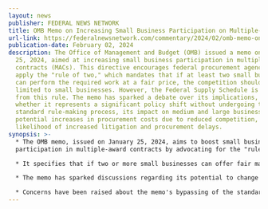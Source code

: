 ```yaml
---
layout: news
publisher: FEDERAL NEWS NETWORK
title: OMB Memo on Increasing Small Business Participation on Multiple-Award Contracts
url-link: https://federalnewsnetwork.com/commentary/2024/02/omb-memo-on-increasing-small-business-participation-on-multiple-award-contracts/
publication-date: February 02, 2024
description: The Office of Management and Budget (OMB) issued a memo on January
  25, 2024, aimed at increasing small business participation in multiple-award
  contracts (MACs). This directive encourages federal procurement agencies to
  apply the "rule of two," which mandates that if at least two small businesses
  can perform the required work at a fair price, the competition should be
  limited to small businesses. However, the Federal Supply Schedule is exempt
  from this rule. The memo has sparked a debate over its implications, including
  whether it represents a significant policy shift without undergoing the
  standard rule-making process, its impact on medium and large businesses,
  potential increases in procurement costs due to reduced competition, and the
  likelihood of increased litigation and procurement delays.
synopsis: >-
  * The OMB memo, issued on January 25, 2024, aims to boost small business
  participation in multiple-award contracts by advocating for the "rule of two."

  * It specifies that if two or more small businesses can offer fair market prices, competitions should be limited to them, excluding the Federal Supply Schedule.

  * The memo has sparked discussions regarding its potential to change procurement dynamics, particularly affecting medium and large businesses and possibly leading to increased procurement costs due to less competition.

  * Concerns have been raised about the memo's bypassing of the standard rule-making process, its impact on federal contracting, and the possibility of increased litigation and procurement delays.
---
```


